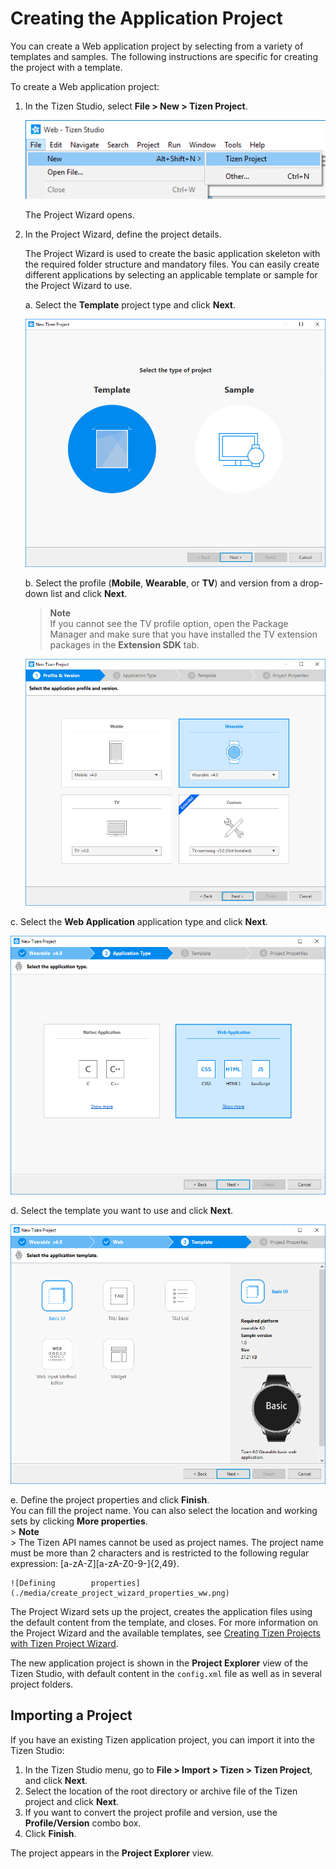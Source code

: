 
# Creating the Application Project

You can create a Web application project by selecting from a variety of
templates and samples. The following instructions are specific for
creating the project with a template.

To create a Web application project:

1.  In the Tizen Studio, select **File &gt; New &gt; Tizen Project**.

    ![Creating a new project](./media/create_project_1_w.png)

    The Project Wizard opens.

2.  In the Project Wizard, define the project details.

    The Project Wizard is used to create the basic application skeleton
    with the required folder structure and mandatory files. You can
    easily create different applications by selecting an applicable
    template or sample for the Project Wizard to use.

    a.  Select the **Template** project type and click **Next**.

      ![Selecting the project        type](./media/create_project_wizard_type.png)

    b.  Select the profile (**Mobile**, **Wearable**, or **TV**) and
      version from a drop-down list and click **Next**.  
      >  **Note**  
      > If you cannot see the TV profile option, open the        Package Manager and make sure that you have installed the TV    extension packages in the **Extension SDK** tab.

    ![Selecting the profile and        version](./media/create_project_wizard_version_wearable.png)

  c.  Select the **Web Application** application type and click        **Next**.

   ![Selecting the application        type](./media/create_project_wizard_app_web_wearable.png)

  d.  Select the template you want to use and click **Next**.

   ![Selecting the        template](./media/create_project_wizard_template_ww.png)

  e.  Define the project properties and click **Finish**.  
      You can fill the project name. You can also select the location  and working sets by clicking **More properties**.  
      >  **Note**  
      > The Tizen API names cannot be used as project names.      The project name must be more than 2 characters and is      restricted to the following regular     expression: \[a-zA-Z\]\[a-zA-Z0-9-\]{2,49}.

    ![Defining        properties](./media/create_project_wizard_properties_ww.png)

   The Project Wizard sets up the project, creates the application      files using the default content from the template, and closes.      For more information on the Project Wizard and the available      templates, see [Creating Tizen Projects with Tizen Project      Wizard](../../../tizen-studio/web-tools/project-wizard-w.md).

The new application project is shown in the **Project Explorer** view of the Tizen Studio, with default content in the `config.xml` file as well as in several project folders.

<a name="import"></a>
## Importing a Project

If you have an existing Tizen application project, you can import it into the Tizen Studio:  
1.  In the Tizen Studio menu, go to **File &gt; Import &gt; Tizen &gt;    Tizen Project**, and click **Next**.
2.  Select the location of the root directory or archive file of the    Tizen project and click **Next**.
3.  If you want to convert the project profile and version, use the
    **Profile/Version** combo box.
4.  Click **Finish**.

The project appears in the **Project Explorer** view.
